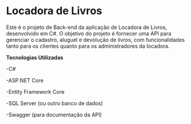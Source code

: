 # Locadora de Livros
Este é o projeto de Back-end da aplicação de Locadora de Livros, desenvolvido em C#. O objetivo do projeto é fornecer uma API para gerenciar o cadastro, aluguel e devolução de livros, com funcionalidades tanto para os clientes quanto para os administradores da locadora.

**Tecnologias Utilizadas**

-C#

-ASP.NET Core

-Entity Framework Core

-SQL Server (ou outro banco de dados)

-Swagger (para documentação da API)
